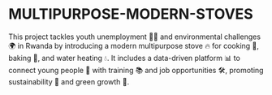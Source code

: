# MULTIPURPOSE-MODERN-STOVES
This project tackles youth unemployment 🧑‍💻 and environmental challenges 🌍 in Rwanda by introducing a modern multipurpose stove 🔥 for cooking 🍲, baking 🥖, and water heating 💧. It includes a data-driven platform 📊 to connect young people 💼 with training 📚 and job opportunities 🛠️, promoting sustainability 🌱 and green growth 🌟.
